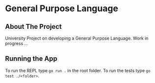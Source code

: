 # General Purpose Language

## About The Project

University Project on developing a General Purpose Language.
Work in progress ...

## Running the App

To run the REPL type `go run .` in the root folder.
To run the tests type `go test ./<folder>`.
